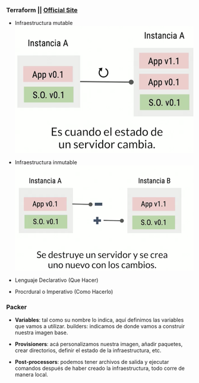 ### Terraform || [Official Site](https://www.terraform.io/)

- Infraestructura mutable
  ![mutable img|30](../images/InfraMutable.png)

- Infraestructura inmutable
  ![inmutableinmutable img](../images/InfraInmutable.png)

- Lenguaje Declarativo (Que Hacer)
- Procrdural o Imperativo (Como Hacerlo)

### Packer

- **Variables**: tal como su nombre lo indica, aquí definimos las variables que vamos a utilizar.
  builders: indicamos de donde vamos a construir nuestra imagen base.

- **Provisioners**: acá personalizamos nuestra imagen, añadir paquetes, crear directorios, definir el estado de la infraestructura, etc.

- **Post-processors**: podemos tener archivos de salida y ejecutar comandos después de haber creado la infraestructura, todo corre de manera local.
